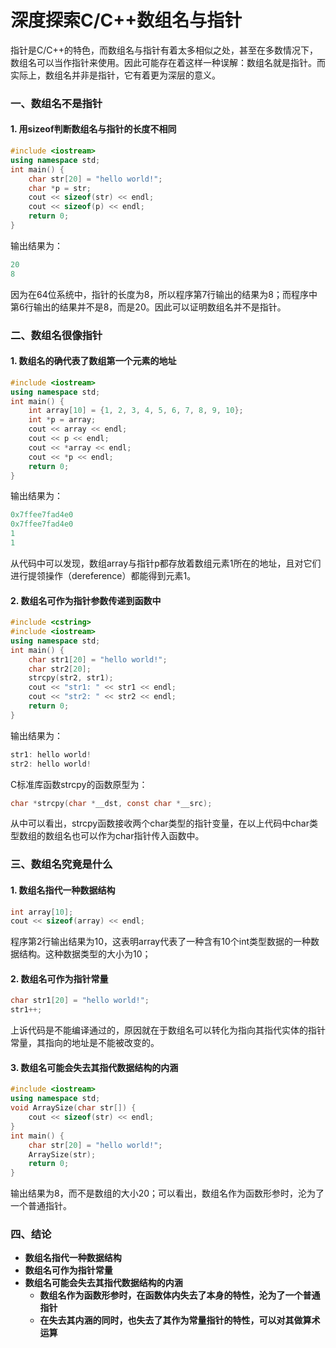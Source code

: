 # 深度探索C/C++数组名与指针

指针是C/C++的特色，而数组名与指针有着太多相似之处，甚至在多数情况下，数组名可以当作指针来使用。因此可能存在着这样一种误解：数组名就是指针。而实际上，数组名并非是指针，它有着更为深层的意义。

### 一、数组名不是指针

#### 1. 用sizeof判断数组名与指针的长度不相同

```c++
#include <iostream>
using namespace std;
int main() {
    char str[20] = "hello world!";
    char *p = str;
    cout << sizeof(str) << endl;
    cout << sizeof(p) << endl;
    return 0;
}
```

输出结果为：

```c++
20
8
```

因为在64位系统中，指针的长度为8，所以程序第7行输出的结果为8；而程序中第6行输出的结果并不是8，而是20。因此可以证明数组名并不是指针。



### 二、数组名很像指针

#### 1. 数组名的确代表了数组第一个元素的地址

```c++
#include <iostream>
using namespace std;
int main() {
    int array[10] = {1, 2, 3, 4, 5, 6, 7, 8, 9, 10};
    int *p = array;
    cout << array << endl;
    cout << p << endl;
    cout << *array << endl;
    cout << *p << endl;
    return 0;
}
```

输出结果为：

```c++
0x7ffee7fad4e0
0x7ffee7fad4e0
1
1
```

从代码中可以发现，数组array与指针p都存放着数组元素1所在的地址，且对它们进行提领操作（dereference）都能得到元素1。

#### 2. 数组名可作为指针参数传递到函数中

```c++
#include <cstring>
#include <iostream>
using namespace std;
int main() {
    char str1[20] = "hello world!";
    char str2[20];
    strcpy(str2, str1);
    cout << "str1: " << str1 << endl;
    cout << "str2: " << str2 << endl;
    return 0;
}
```

输出结果为：

```c++
str1: hello world!
str2: hello world!
```

C标准库函数strcpy的函数原型为：

```c
char *strcpy(char *__dst, const char *__src);
```

从中可以看出，strcpy函数接收两个char类型的指针变量，在以上代码中char类型数组的数组名也可以作为char指针传入函数中。



### 三、数组名究竟是什么

#### 1. 数组名指代一种数据结构

```c++
int array[10];
cout << sizeof(array) << endl;
```

程序第2行输出结果为10，这表明array代表了一种含有10个int类型数据的一种数据结构。这种数据类型的大小为10；

#### 2. 数组名可作为指针常量

```c++
char str1[20] = "hello world!";
str1++;
```

上诉代码是不能编译通过的，原因就在于数组名可以转化为指向其指代实体的指针常量，其指向的地址是不能被改变的。

#### 3. 数组名可能会失去其指代数据结构的内涵

```c++
#include <iostream>
using namespace std;
void ArraySize(char str[]) {
    cout << sizeof(str) << endl;
}
int main() {
    char str[20] = "hello world!";
    ArraySize(str);
    return 0;
}
```

输出结果为8，而不是数组的大小20；可以看出，数组名作为函数形参时，沦为了一个普通指针。



### 四、结论

-   **数组名指代一种数据结构**
-   **数组名可作为指针常量**
-   **数组名可能会失去其指代数据结构的内涵**
    -   **数组名作为函数形参时，在函数体内失去了本身的特性，沦为了一个普通指针**
    -   **在失去其内涵的同时，也失去了其作为常量指针的特性，可以对其做算术运算**